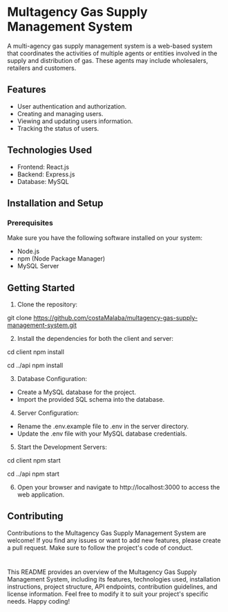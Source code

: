 # Multagency Gas Supply Management System
A multi-agency gas supply management system is a web-based system that coordinates the activities of multiple agents or entities involved in the supply and distribution of gas. These agents may include wholesalers, retailers and customers.

## Features
* User authentication and authorization.
* Creating and managing users.
* Viewing and updating users information.
* Tracking the status of users.

## Technologies Used
* Frontend: React.js
* Backend: Express.js
* Database: MySQL

## Installation and Setup
### Prerequisites
Make sure you have the following software installed on your system:

* Node.js
* npm (Node Package Manager)
* MySQL Server

## Getting Started
1. Clone the repository:

git clone https://github.com/costaMalaba/multagency-gas-supply-management-system.git

2. Install the dependencies for both the client and server:

cd client
npm install

cd ../api
npm install

3. Database Configuration:
* Create a MySQL database for the project.
* Import the provided SQL schema into the database.

4. Server Configuration:
* Rename the .env.example file to .env in the server directory.
* Update the .env file with your MySQL database credentials.

5. Start the Development Servers:

cd client
npm start

cd ../api
npm start

6. Open your browser and navigate to http://localhost:3000 to access the web application.

## Contributing
Contributions to the Multagency Gas Supply Management System are welcome! If you find any issues or want to add new features, please create a pull request. Make sure to follow the project's code of conduct.

#
This README provides an overview of the Multagency Gas Supply Management System, including its features, technologies used, installation instructions, project structure, API endpoints, contribution guidelines, and license information. Feel free to modify it to suit your project's specific needs. Happy coding!
